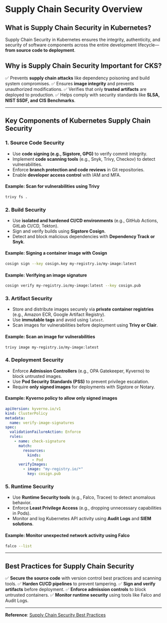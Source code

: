 # Supply Chain Security Overview

## What is Supply Chain Security in Kubernetes?
Supply Chain Security in Kubernetes ensures the integrity, authenticity, and security of software components across the entire development lifecycle—**from source code to deployment**.

## Why is Supply Chain Security Important for CKS?
✅ Prevents **supply chain attacks** like dependency poisoning and build system compromises.
✅ Ensures **image integrity** and prevents unauthorized modifications.
✅ Verifies that only **trusted artifacts** are deployed to production.
✅ Helps comply with security standards like **SLSA, NIST SSDF, and CIS Benchmarks**.

---
## Key Components of Kubernetes Supply Chain Security

### 1. **Source Code Security**
- Use **code signing (e.g., Sigstore, GPG)** to verify commit integrity.
- Implement **code scanning tools** (e.g., Snyk, Trivy, Checkov) to detect vulnerabilities.
- Enforce **branch protection and code reviews** in Git repositories.
- Enable **developer access control** with IAM and MFA.

#### Example: Scan for vulnerabilities using Trivy
```sh
trivy fs .
```

### 2. **Build Security**
- Use **isolated and hardened CI/CD environments** (e.g., GitHub Actions, GitLab CI/CD, Tekton).
- Sign and verify builds using **Sigstore Cosign**.
- Detect and block malicious dependencies with **Dependency Track or Snyk**.

#### Example: Signing a container image with Cosign
```sh
cosign sign --key cosign.key my-registry.io/my-image:latest
```

#### Example: Verifying an image signature
```sh
cosign verify my-registry.io/my-image:latest --key cosign.pub
```

### 3. **Artifact Security**
- Store and distribute images securely via **private container registries** (e.g., Amazon ECR, Google Artifact Registry).
- Use **immutable tags** and avoid using `latest`.
- Scan images for vulnerabilities before deployment using **Trivy or Clair**.

#### Example: Scan an image for vulnerabilities
```sh
trivy image my-registry.io/my-image:latest
```

### 4. **Deployment Security**
- Enforce **Admission Controllers** (e.g., OPA Gatekeeper, Kyverno) to block untrusted images.
- Use **Pod Security Standards (PSS)** to prevent privilege escalation.
- Require **only signed images** for deployments with Sigstore or Notary.

#### Example: Kyverno policy to allow only signed images
```yaml
apiVersion: kyverno.io/v1
kind: ClusterPolicy
metadata:
  name: verify-image-signatures
spec:
  validationFailureAction: Enforce
  rules:
    - name: check-signature
      match:
        resources:
          kinds:
            - Pod
      verifyImages:
        - image: "my-registry.io/*"
          key: cosign.pub
```

### 5. **Runtime Security**
- Use **Runtime Security tools** (e.g., Falco, Tracee) to detect anomalous behavior.
- Enforce **Least Privilege Access** (e.g., dropping unnecessary capabilities in Pods).
- Monitor and log Kubernetes API activity using **Audit Logs** and **SIEM solutions**.

#### Example: Monitor unexpected network activity using Falco
```sh
falco --list
```

---
## Best Practices for Supply Chain Security
✅ **Secure the source code** with version control best practices and scanning tools.
✅ **Harden CI/CD pipelines** to prevent tampering.
✅ **Sign and verify artifacts** before deployment.
✅ **Enforce admission controls** to block untrusted containers.
✅ **Monitor runtime security** using tools like Falco and Audit Logs.

---
**Reference**: [Supply Chain Security Best Practices](https://slsa.dev)

